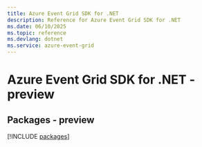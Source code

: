 ```yaml
---
title: Azure Event Grid SDK for .NET
description: Reference for Azure Event Grid SDK for .NET
ms.date: 06/10/2025
ms.topic: reference
ms.devlang: dotnet
ms.service: azure-event-grid
---
```

# Azure Event Grid SDK for .NET - preview
## Packages - preview
[!INCLUDE [packages](event-grid-index.md)]